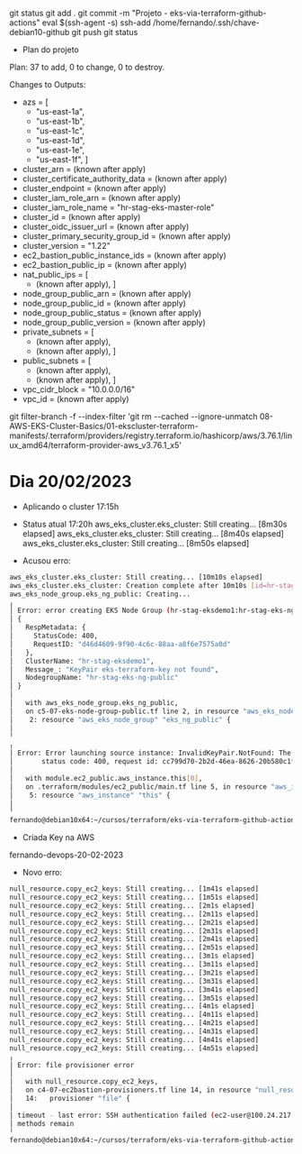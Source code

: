 
git status
git add .
git commit -m "Projeto - eks-via-terraform-github-actions"
eval $(ssh-agent -s)
ssh-add /home/fernando/.ssh/chave-debian10-github
git push
git status




- Plan do projeto



Plan: 37 to add, 0 to change, 0 to destroy.

Changes to Outputs:
  + azs                                = [
      + "us-east-1a",
      + "us-east-1b",
      + "us-east-1c",
      + "us-east-1d",
      + "us-east-1e",
      + "us-east-1f",
    ]
  + cluster_arn                        = (known after apply)
  + cluster_certificate_authority_data = (known after apply)
  + cluster_endpoint                   = (known after apply)
  + cluster_iam_role_arn               = (known after apply)
  + cluster_iam_role_name              = "hr-stag-eks-master-role"
  + cluster_id                         = (known after apply)
  + cluster_oidc_issuer_url            = (known after apply)
  + cluster_primary_security_group_id  = (known after apply)
  + cluster_version                    = "1.22"
  + ec2_bastion_public_instance_ids    = (known after apply)
  + ec2_bastion_public_ip              = (known after apply)
  + nat_public_ips                     = [
      + (known after apply),
    ]
  + node_group_public_arn              = (known after apply)
  + node_group_public_id               = (known after apply)
  + node_group_public_status           = (known after apply)
  + node_group_public_version          = (known after apply)
  + private_subnets                    = [
      + (known after apply),
      + (known after apply),
    ]
  + public_subnets                     = [
      + (known after apply),
      + (known after apply),
    ]
  + vpc_cidr_block                     = "10.0.0.0/16"
  + vpc_id                             = (known after apply)







git filter-branch -f --index-filter 'git rm --cached --ignore-unmatch 08-AWS-EKS-Cluster-Basics/01-ekscluster-terraform-manifests/.terraform/providers/registry.terraform.io/hashicorp/aws/3.76.1/linux_amd64/terraform-provider-aws_v3.76.1_x5'










# Dia 20/02/2023




- Aplicando o cluster
17:15h



- Status atual
17:20h
aws_eks_cluster.eks_cluster: Still creating... [8m30s elapsed]
aws_eks_cluster.eks_cluster: Still creating... [8m40s elapsed]
aws_eks_cluster.eks_cluster: Still creating... [8m50s elapsed]





- Acusou erro:

~~~~bash
aws_eks_cluster.eks_cluster: Still creating... [10m10s elapsed]
aws_eks_cluster.eks_cluster: Creation complete after 10m10s [id=hr-stag-eksdemo1]
aws_eks_node_group.eks_ng_public: Creating...
╷
│ Error: error creating EKS Node Group (hr-stag-eksdemo1:hr-stag-eks-ng-public): InvalidParameterException: KeyPair eks-terraform-key not found
│ {
│   RespMetadata: {
│     StatusCode: 400,
│     RequestID: "d46d4609-9f90-4c6c-88aa-a8f6e7575a0d"
│   },
│   ClusterName: "hr-stag-eksdemo1",
│   Message_: "KeyPair eks-terraform-key not found",
│   NodegroupName: "hr-stag-eks-ng-public"
│ }
│
│   with aws_eks_node_group.eks_ng_public,
│   on c5-07-eks-node-group-public.tf line 2, in resource "aws_eks_node_group" "eks_ng_public":
│    2: resource "aws_eks_node_group" "eks_ng_public" {
│
╵
╷
│ Error: Error launching source instance: InvalidKeyPair.NotFound: The key pair 'eks-terraform-key' does not exist
│       status code: 400, request id: cc799d70-2b2d-46ea-8626-20b580c1f3a0
│
│   with module.ec2_public.aws_instance.this[0],
│   on .terraform/modules/ec2_public/main.tf line 5, in resource "aws_instance" "this":
│    5: resource "aws_instance" "this" {
│
╵
fernando@debian10x64:~/cursos/terraform/eks-via-terraform-github-actions/08-AWS-EKS-Cluster-Basics/01-ekscluster-terraform-manifests$
~~~~







- Criada Key na AWS

fernando-devops-20-02-2023








- Novo erro:

~~~~bash
null_resource.copy_ec2_keys: Still creating... [1m41s elapsed]
null_resource.copy_ec2_keys: Still creating... [1m51s elapsed]
null_resource.copy_ec2_keys: Still creating... [2m1s elapsed]
null_resource.copy_ec2_keys: Still creating... [2m11s elapsed]
null_resource.copy_ec2_keys: Still creating... [2m21s elapsed]
null_resource.copy_ec2_keys: Still creating... [2m31s elapsed]
null_resource.copy_ec2_keys: Still creating... [2m41s elapsed]
null_resource.copy_ec2_keys: Still creating... [2m51s elapsed]
null_resource.copy_ec2_keys: Still creating... [3m1s elapsed]
null_resource.copy_ec2_keys: Still creating... [3m11s elapsed]
null_resource.copy_ec2_keys: Still creating... [3m21s elapsed]
null_resource.copy_ec2_keys: Still creating... [3m31s elapsed]
null_resource.copy_ec2_keys: Still creating... [3m41s elapsed]
null_resource.copy_ec2_keys: Still creating... [3m51s elapsed]
null_resource.copy_ec2_keys: Still creating... [4m1s elapsed]
null_resource.copy_ec2_keys: Still creating... [4m11s elapsed]
null_resource.copy_ec2_keys: Still creating... [4m21s elapsed]
null_resource.copy_ec2_keys: Still creating... [4m31s elapsed]
null_resource.copy_ec2_keys: Still creating... [4m41s elapsed]
null_resource.copy_ec2_keys: Still creating... [4m51s elapsed]
╷
│ Error: file provisioner error
│
│   with null_resource.copy_ec2_keys,
│   on c4-07-ec2bastion-provisioners.tf line 14, in resource "null_resource" "copy_ec2_keys":
│   14:   provisioner "file" {
│
│ timeout - last error: SSH authentication failed (ec2-user@100.24.217.93:22): ssh: handshake failed: ssh: unable to authenticate, attempted methods [none publickey], no supported
│ methods remain
╵
fernando@debian10x64:~/cursos/terraform/eks-via-terraform-github-actions/08-AWS-EKS-Cluster-Basics/01-ekscluster-terraform-manifests$

~~~~